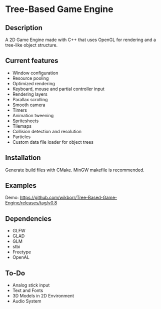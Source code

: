 # Tree-Based Game Engine

## Description

A 2D Game Engine made with C++ that uses OpenGL for rendering and a tree-like object structure.

## Current features
- Window configuration
- Resource pooling
- Optimized rendering
- Keyboard, mouse and partial controller input
- Rendering layers
- Parallax scrolling
- Smooth camera
- Timers
- Animation tweening
- Spritesheets
- Tilemaps
- Collision detection and resolution
- Particles
- Custom data file loader for object trees
## Installation
Generate build files with CMake. MinGW makefile is recommended.

## Examples
Demo: https://github.com/wikborr/Tree-Based-Game-Engine/releases/tag/v0.8

## Dependencies
- GLFW
- GLAD
- GLM
- stbi
- Freetype
- OpenAL

## To-Do
- Analog stick input
- Text and Fonts
- 3D Models in 2D Environment
- Audio System
